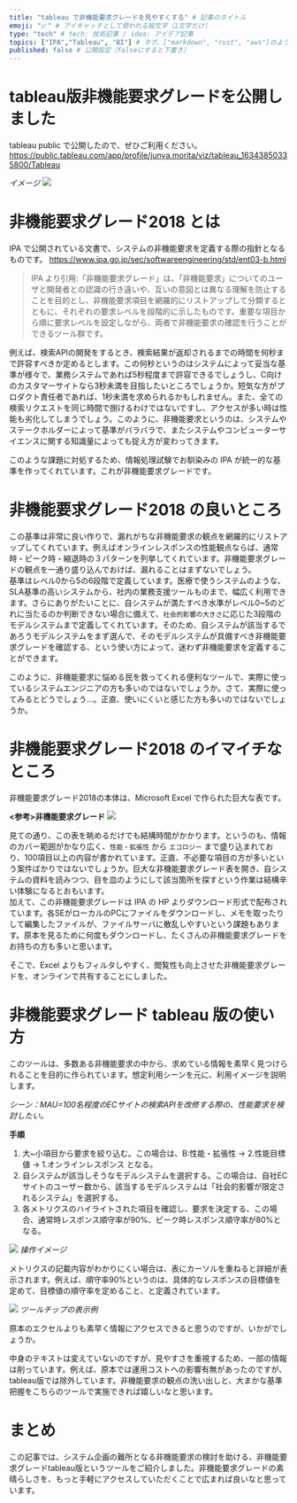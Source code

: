 ```yaml
---
title: "tableau で非機能要求グレードを見やすくする" # 記事のタイトル
emoji: "📈" # アイキャッチとして使われる絵文字（1文字だけ）
type: "tech" # tech: 技術記事 / idea: アイデア記事
topics: ["IPA","Tableau", "BI"] # タグ。["markdown", "rust", "aws"]のように指定する
published: false # 公開設定（falseにすると下書き）
---
```


# tableau版非機能要求グレードを公開しました

tableau public で公開したので、ぜひご利用ください。
https://public.tableau.com/app/profile/junya.morita/viz/tableau_16343850335800/Tableau

*イメージ*
![](/images/hikino-yokyu-tableau-ver.png)
# 非機能要求グレード2018 とは

IPA で公開されている文書で、システムの非機能要求を定義する際の指針となるものです。
https://www.ipa.go.jp/sec/softwareengineering/std/ent03-b.html

> IPA より引用:「非機能要求グレード」は、「非機能要求」についてのユーザと開発者との認識の行き違いや、互いの意図とは異なる理解を防止することを目的とし、非機能要求項目を網羅的にリストアップして分類するとともに、それぞれの要求レベルを段階的に示したものです。重要な項目から順に要求レベルを設定しながら、両者で非機能要求の確認を行うことができるツール群です。

例えば、検索APIの開発をするとき、検索結果が返却されるまでの時間を何秒まで許容すべきか定めるとします。この何秒というのはシステムによって妥当な基準が様々で、業務システムであれば5秒程度まで許容できるでしょうし、C向けのカスタマーサイトなら3秒未満を目指したいところでしょうか。短気な方がプロダクト責任者であれば、1秒未満を求められるかもしれません。また、全ての検索リクエストを同じ時間で捌けるわけではないですし、アクセスが多い時は性能も劣化してしまうでしょう。このように、非機能要求というのは、システムやステークホルダーによって基準がバラバラで、またシステムやコンピューターサイエンスに関する知識量によっても捉え方が変わってきます。

このような課題に対処するため、情報処理試験でお馴染みの IPA が統一的な基準を作ってくれています。これが非機能要求グレードです。

# 非機能要求グレード2018 の良いところ
この基準は非常に良い作りで、漏れがちな非機能要求の観点を網羅的にリストアップしてくれています。例えばオンラインレスポンスの性能観点ならば、通常時・ピーク時・縮退時の３パターンを列挙してくれています。非機能要求グレードの観点を一通り盛り込んでおけば、漏れることはまずないでしょう。  
基準はレベル0から5の6段階で定義しています。医療で使うシステムのような、SLA基準の高いシステムから、社内の業務支援ツールものまで、幅広く利用できます。さらにありがたいことに、自システムが満たすべき水準がレベル0~5のどれに当たるのか判断できない場合に備えて、`社会的影響の大きさ`に応じた3段階のモデルシステムまで定義してくれています。そのため、自システムが該当するであろうモデルシステムをまず選んで、そのモデルシステムが具備すべき非機能要求グレードを確認する、という使い方によって、迷わず非機能要求を定義することができます。

このように、非機能要求に悩める民を救ってくれる便利なツールで、実際に使っているシステムエンジニアの方も多いのではないでしょうか。さて、実際に使ってみるとどうでしょう…。正直、使いにくいと感じた方も多いのではないでしょうか。
# 非機能要求グレード2018 のイマイチなところ
非機能要求グレード2018の本体は、Microsoft Excel で作られた巨大な表です。

**<参考>非機能要求グレード**
![](/images/hikino-yokyu-image.png)

見ての通り、この表を眺めるだけでも結構時間がかかります。というのも、情報のカバー範囲がかなり広く、`性能・拡張性` から `エコロジー` まで盛り込まれており、100項目以上の内容が書かれています。正直、不必要な項目の方が多いという案件ばかりではないでしょうか。巨大な非機能要求グレード表を開き、自システムの資料を読みつつ、目を皿のようにして該当箇所を探すという作業は結構辛い体験になるとおもいます。  
加えて、この非機能要求グレードは IPA の HP よりダウンロード形式で配布されています。各SEがローカルのPCにファイルをダウンロードし、メモを取ったりして編集したファイルが、ファイルサーバに散乱しやすいという課題もあります。原本を見るために何度もダウンロードし、たくさんの非機能要求グレードをお持ちの方も多いと思います。

そこで、Excel よりもフィルタしやすく、閲覧性も向上させた非機能要求グレードを、オンラインで共有することにしました。

# 非機能要求グレード tableau 版の使い方
このツールは、多数ある非機能要求の中から、求めている情報を素早く見つけられることを目的に作られています。想定利用シーンを元に、利用イメージを説明します。

*シーン：MAU=100名程度のECサイトの検索APIを改修する際の、性能要求を検討したい。*

**手順**

1. 大~小項目から要求を絞り込む。この場合は、B:性能・拡張性 -> 2.性能目標値 -> 1.オンラインレスポンス となる。
2. 自システムが該当しそうなモデルシステムを選択する。この場合は、自社ECサイトのユーザー数から、該当するモデルシステムは「社会的影響が限定されるシステム」を選択する。
3. 各メトリクスのハイライトされた項目を確認し、要求を決定する、この場合、通常時レスポンス順守率が90%、ピーク時レスポンス順守率が80%となる。

![](/images/hikino-yokyu-play.gif)
*操作イメージ*

メトリクスの記載内容がわかりにくい場合は、表にカーソルを重ねると詳細が表示されます。例えば、順守率90%というのは、具体的なレスポンスの目標値を定めて、目標値の順守率を定めること、と定義されています。

![](/images/hikino-yokyu-shosai.png)
*ツールチップの表示例*

原本のエクセルよりも素早く情報にアクセスできると思うのですが、いかがでしょうか。

中身のテキストは変えていないのですが、見やすさを重視するため、一部の情報は削っています。例えば、原本では運用コストへの影響有無があったのですが、tableau版では除外しています。非機能要求の観点の洗い出しと、大まかな基準把握をこちらのツールで実施できれば嬉しいなと思います。

# まとめ
この記事では、システム企画の難所となる非機能要求の検討を助ける、非機能要求グレードtableau版というツールをご紹介しました。非機能要求グレードの素晴らしさを、もっと手軽にアクセスしていただくことで広まれば良いなと思っています。